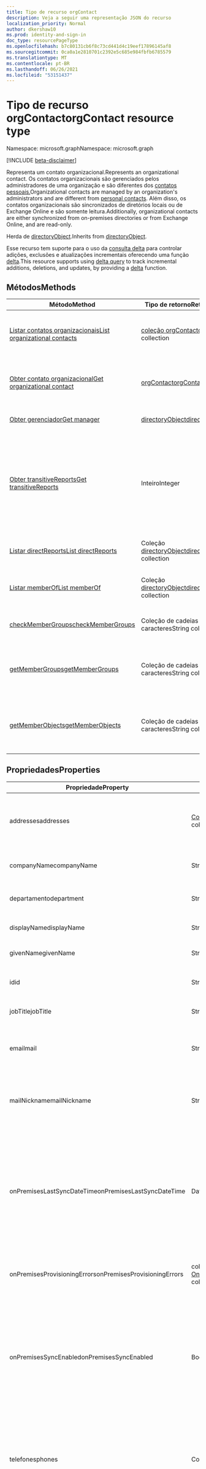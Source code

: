```yaml
---
title: Tipo de recurso orgContact
description: Veja a seguir uma representação JSON do recurso
localization_priority: Normal
author: dkershaw10
ms.prod: identity-and-sign-in
doc_type: resourcePageType
ms.openlocfilehash: b7c80131cb6f8c73cd441d4c19eef17896145af8
ms.sourcegitcommit: 0ca0a1e2810701c2392e5c685e984fbfb6785579
ms.translationtype: MT
ms.contentlocale: pt-BR
ms.lasthandoff: 06/26/2021
ms.locfileid: "53151437"
---
```

# <a name="orgcontact-resource-type"></a><span data-ttu-id="2dcd5-103">Tipo de recurso orgContact</span><span class="sxs-lookup"><span data-stu-id="2dcd5-103">orgContact resource type</span></span>

<span data-ttu-id="2dcd5-104">Namespace: microsoft.graph</span><span class="sxs-lookup"><span data-stu-id="2dcd5-104">Namespace: microsoft.graph</span></span>

[!INCLUDE [beta-disclaimer](../../includes/beta-disclaimer.md)]

<span data-ttu-id="2dcd5-105">Representa um contato organizacional.</span><span class="sxs-lookup"><span data-stu-id="2dcd5-105">Represents an organizational contact.</span></span> <span data-ttu-id="2dcd5-106">Os contatos organizacionais são gerenciados pelos administradores de uma organização e são diferentes dos [contatos pessoais.](contact.md)</span><span class="sxs-lookup"><span data-stu-id="2dcd5-106">Organizational contacts are managed by an organization's administrators and are different from [personal contacts](contact.md).</span></span> <span data-ttu-id="2dcd5-107">Além disso, os contatos organizacionais são sincronizados de diretórios locais ou de Exchange Online e são somente leitura.</span><span class="sxs-lookup"><span data-stu-id="2dcd5-107">Additionally, organizational contacts are either synchronized from on-premises directories or from Exchange Online, and are read-only.</span></span>

<span data-ttu-id="2dcd5-108">Herda de [directoryObject](directoryobject.md).</span><span class="sxs-lookup"><span data-stu-id="2dcd5-108">Inherits from [directoryObject](directoryobject.md).</span></span>

<span data-ttu-id="2dcd5-109">Esse recurso tem suporte para o uso da [consulta delta](/graph/delta-query-overview) para controlar adições, exclusões e atualizações incrementais oferecendo uma função [delta](../api/orgcontact-delta.md).</span><span class="sxs-lookup"><span data-stu-id="2dcd5-109">This resource supports using [delta query](/graph/delta-query-overview) to track incremental additions, deletions, and updates, by providing a [delta](../api/orgcontact-delta.md) function.</span></span>

## <a name="methods"></a><span data-ttu-id="2dcd5-110">Métodos</span><span class="sxs-lookup"><span data-stu-id="2dcd5-110">Methods</span></span>

| <span data-ttu-id="2dcd5-111">Método</span><span class="sxs-lookup"><span data-stu-id="2dcd5-111">Method</span></span> | <span data-ttu-id="2dcd5-112">Tipo de retorno</span><span class="sxs-lookup"><span data-stu-id="2dcd5-112">Return Type</span></span> | <span data-ttu-id="2dcd5-113">Descrição</span><span class="sxs-lookup"><span data-stu-id="2dcd5-113">Description</span></span> |
| ------ | ----------- | ----------- |
| [<span data-ttu-id="2dcd5-114">Listar contatos organizacionais</span><span class="sxs-lookup"><span data-stu-id="2dcd5-114">List organizational contacts</span></span>](../api/orgcontact-list.md) | <span data-ttu-id="2dcd5-115">[coleção orgContact](orgcontact.md)</span><span class="sxs-lookup"><span data-stu-id="2dcd5-115">[orgContact](orgcontact.md) collection</span></span> | <span data-ttu-id="2dcd5-116">Listar propriedades de contatos organizacionais.</span><span class="sxs-lookup"><span data-stu-id="2dcd5-116">List properties of organizational contacts.</span></span> |
| [<span data-ttu-id="2dcd5-117">Obter contato organizacional</span><span class="sxs-lookup"><span data-stu-id="2dcd5-117">Get organizational contact</span></span>](../api/orgcontact-get.md) | [<span data-ttu-id="2dcd5-118">orgContact</span><span class="sxs-lookup"><span data-stu-id="2dcd5-118">orgContact</span></span>](orgcontact.md) | <span data-ttu-id="2dcd5-119">Ler propriedades e relações do objeto orgContact.</span><span class="sxs-lookup"><span data-stu-id="2dcd5-119">Read properties and relationships of orgContact object.</span></span> |
| [<span data-ttu-id="2dcd5-120">Obter gerenciador</span><span class="sxs-lookup"><span data-stu-id="2dcd5-120">Get manager</span></span>](../api/orgcontact-get-manager.md) | [<span data-ttu-id="2dcd5-121">directoryObject</span><span class="sxs-lookup"><span data-stu-id="2dcd5-121">directoryObject</span></span>](directoryobject.md) | <span data-ttu-id="2dcd5-122">Obter o gerente do contato.</span><span class="sxs-lookup"><span data-stu-id="2dcd5-122">Get the contact's manager.</span></span> |
| [<span data-ttu-id="2dcd5-123">Obter transitiveReports</span><span class="sxs-lookup"><span data-stu-id="2dcd5-123">Get transitiveReports</span></span>](../api/orgcontact-get-transitivereports.md) | <span data-ttu-id="2dcd5-124">Inteiro</span><span class="sxs-lookup"><span data-stu-id="2dcd5-124">Integer</span></span> | <span data-ttu-id="2dcd5-125">Obter a contagem de relatórios transitivos para um contato da organização a partir da propriedade de navegação transitiveReports.</span><span class="sxs-lookup"><span data-stu-id="2dcd5-125">Get the count of transitive reports for an organization contact from the transitiveReports navigation property.</span></span> |
| [<span data-ttu-id="2dcd5-126">Listar directReports</span><span class="sxs-lookup"><span data-stu-id="2dcd5-126">List directReports</span></span>](../api/orgcontact-list-directreports.md) | <span data-ttu-id="2dcd5-127">Coleção [directoryObject](directoryobject.md)</span><span class="sxs-lookup"><span data-stu-id="2dcd5-127">[directoryObject](directoryobject.md) collection</span></span> | <span data-ttu-id="2dcd5-128">Listar os relatórios diretos do contato.</span><span class="sxs-lookup"><span data-stu-id="2dcd5-128">List the contact's direct reports.</span></span> |
| [<span data-ttu-id="2dcd5-129">Listar memberOf</span><span class="sxs-lookup"><span data-stu-id="2dcd5-129">List memberOf</span></span>](../api/orgcontact-list-memberof.md) | <span data-ttu-id="2dcd5-130">Coleção [directoryObject](directoryobject.md)</span><span class="sxs-lookup"><span data-stu-id="2dcd5-130">[directoryObject](directoryobject.md) collection</span></span> | <span data-ttu-id="2dcd5-131">Obter uma coleção de objetos memberOf.</span><span class="sxs-lookup"><span data-stu-id="2dcd5-131">Get a memberOf object collection.</span></span> |
| [<span data-ttu-id="2dcd5-132">checkMemberGroups</span><span class="sxs-lookup"><span data-stu-id="2dcd5-132">checkMemberGroups</span></span>](../api/orgcontact-checkmembergroups.md) | <span data-ttu-id="2dcd5-133">Coleção de cadeias de caracteres</span><span class="sxs-lookup"><span data-stu-id="2dcd5-133">String collection</span></span> | <span data-ttu-id="2dcd5-134">Verifique se há associação ao grupo.</span><span class="sxs-lookup"><span data-stu-id="2dcd5-134">Check for group membership.</span></span> |
| [<span data-ttu-id="2dcd5-135">getMemberGroups</span><span class="sxs-lookup"><span data-stu-id="2dcd5-135">getMemberGroups</span></span>](../api/orgcontact-getmembergroups.md) | <span data-ttu-id="2dcd5-136">Coleção de cadeias de caracteres</span><span class="sxs-lookup"><span data-stu-id="2dcd5-136">String collection</span></span> | <span data-ttu-id="2dcd5-137">Retorne todos os grupos dos que o contato especificado é membro.</span><span class="sxs-lookup"><span data-stu-id="2dcd5-137">Return all the groups that the specified contact is a member of.</span></span> |
| [<span data-ttu-id="2dcd5-138">getMemberObjects</span><span class="sxs-lookup"><span data-stu-id="2dcd5-138">getMemberObjects</span></span>](../api/orgcontact-getmemberobjects.md) | <span data-ttu-id="2dcd5-139">Coleção de cadeias de caracteres</span><span class="sxs-lookup"><span data-stu-id="2dcd5-139">String collection</span></span> | <span data-ttu-id="2dcd5-140">Retorna uma lista de directoryObjects do qual o contato é membro.</span><span class="sxs-lookup"><span data-stu-id="2dcd5-140">Returns a list of directoryObjects the contact is a member of.</span></span> |

## <a name="properties"></a><span data-ttu-id="2dcd5-141">Propriedades</span><span class="sxs-lookup"><span data-stu-id="2dcd5-141">Properties</span></span>

| <span data-ttu-id="2dcd5-142">Propriedade</span><span class="sxs-lookup"><span data-stu-id="2dcd5-142">Property</span></span> | <span data-ttu-id="2dcd5-143">Tipo</span><span class="sxs-lookup"><span data-stu-id="2dcd5-143">Type</span></span> | <span data-ttu-id="2dcd5-144">Descrição</span><span class="sxs-lookup"><span data-stu-id="2dcd5-144">Description</span></span> |
| -------- | ---- | ----------- |
| <span data-ttu-id="2dcd5-145">addresses</span><span class="sxs-lookup"><span data-stu-id="2dcd5-145">addresses</span></span> | <span data-ttu-id="2dcd5-146">[Coleção physicalOfficeAddress](physicalofficeaddress.md)</span><span class="sxs-lookup"><span data-stu-id="2dcd5-146">[physicalOfficeAddress](physicalofficeaddress.md) collection</span></span> | <span data-ttu-id="2dcd5-147">Endereços postais para esse contato organizacional.</span><span class="sxs-lookup"><span data-stu-id="2dcd5-147">Postal addresses for this organizational contact.</span></span> <span data-ttu-id="2dcd5-148">Por enquanto, um contato só pode ter um endereço físico.</span><span class="sxs-lookup"><span data-stu-id="2dcd5-148">For now a contact can only have one physical address.</span></span> |
| <span data-ttu-id="2dcd5-149">companyName</span><span class="sxs-lookup"><span data-stu-id="2dcd5-149">companyName</span></span> | <span data-ttu-id="2dcd5-150">String</span><span class="sxs-lookup"><span data-stu-id="2dcd5-150">String</span></span> | <span data-ttu-id="2dcd5-151">Nome da empresa à que esse contato organizacional pertence.</span><span class="sxs-lookup"><span data-stu-id="2dcd5-151">Name of the company that this organizational contact belong to.</span></span> |
| <span data-ttu-id="2dcd5-152">departamento</span><span class="sxs-lookup"><span data-stu-id="2dcd5-152">department</span></span> | <span data-ttu-id="2dcd5-153">String</span><span class="sxs-lookup"><span data-stu-id="2dcd5-153">String</span></span> | <span data-ttu-id="2dcd5-154">O nome do departamento no qual o contato funciona.</span><span class="sxs-lookup"><span data-stu-id="2dcd5-154">The name for the department in which the contact works.</span></span> |
| <span data-ttu-id="2dcd5-155">displayName</span><span class="sxs-lookup"><span data-stu-id="2dcd5-155">displayName</span></span> | <span data-ttu-id="2dcd5-156">String</span><span class="sxs-lookup"><span data-stu-id="2dcd5-156">String</span></span> | <span data-ttu-id="2dcd5-157">Nome de exibição para esse contato organizacional.</span><span class="sxs-lookup"><span data-stu-id="2dcd5-157">Display name for this organizational contact.</span></span> |
| <span data-ttu-id="2dcd5-158">givenName</span><span class="sxs-lookup"><span data-stu-id="2dcd5-158">givenName</span></span> | <span data-ttu-id="2dcd5-159">String</span><span class="sxs-lookup"><span data-stu-id="2dcd5-159">String</span></span> | <span data-ttu-id="2dcd5-160">Primeiro nome para esse contato organizacional.</span><span class="sxs-lookup"><span data-stu-id="2dcd5-160">First name for this organizational contact.</span></span> |
| <span data-ttu-id="2dcd5-161">id</span><span class="sxs-lookup"><span data-stu-id="2dcd5-161">id</span></span> | <span data-ttu-id="2dcd5-162">String</span><span class="sxs-lookup"><span data-stu-id="2dcd5-162">String</span></span> | <span data-ttu-id="2dcd5-163">Identificador exclusivo para esse contato organizacional.</span><span class="sxs-lookup"><span data-stu-id="2dcd5-163">Unique identifier for this organizational contact.</span></span> |
| <span data-ttu-id="2dcd5-164">jobTitle</span><span class="sxs-lookup"><span data-stu-id="2dcd5-164">jobTitle</span></span> | <span data-ttu-id="2dcd5-165">String</span><span class="sxs-lookup"><span data-stu-id="2dcd5-165">String</span></span> | <span data-ttu-id="2dcd5-166">Cargo para esse contato organizacional.</span><span class="sxs-lookup"><span data-stu-id="2dcd5-166">Job title for this organizational contact.</span></span> |
| <span data-ttu-id="2dcd5-167">email</span><span class="sxs-lookup"><span data-stu-id="2dcd5-167">mail</span></span> | <span data-ttu-id="2dcd5-168">String</span><span class="sxs-lookup"><span data-stu-id="2dcd5-168">String</span></span> | <span data-ttu-id="2dcd5-169">O endereço SMTP do contato, por exemplo, "jeff@contoso.onmicrosoft.com".</span><span class="sxs-lookup"><span data-stu-id="2dcd5-169">The SMTP address for the contact, for example, "jeff@contoso.onmicrosoft.com".</span></span> |
| <span data-ttu-id="2dcd5-170">mailNickname</span><span class="sxs-lookup"><span data-stu-id="2dcd5-170">mailNickname</span></span> | <span data-ttu-id="2dcd5-171">String</span><span class="sxs-lookup"><span data-stu-id="2dcd5-171">String</span></span> | <span data-ttu-id="2dcd5-172">Alias de email (parte do endereço de email pré-pendente do símbolo @) para esse contato organizacional.</span><span class="sxs-lookup"><span data-stu-id="2dcd5-172">Email alias (portion of email address pre-pending the @ symbol) for this organizational contact.</span></span> |
| <span data-ttu-id="2dcd5-173">onPremisesLastSyncDateTime</span><span class="sxs-lookup"><span data-stu-id="2dcd5-173">onPremisesLastSyncDateTime</span></span> | <span data-ttu-id="2dcd5-174">DateTimeOffset</span><span class="sxs-lookup"><span data-stu-id="2dcd5-174">DateTimeOffset</span></span> | <span data-ttu-id="2dcd5-175">Data e hora em que esse contato organizacional foi sincronizado pela última vez do AD local.</span><span class="sxs-lookup"><span data-stu-id="2dcd5-175">Date and time when this organizational contact was last synchronized from on-premises AD.</span></span> <span data-ttu-id="2dcd5-176">O tipo Timestamp representa informações de data e hora usando o formato ISO 8601 e está sempre no horário UTC.</span><span class="sxs-lookup"><span data-stu-id="2dcd5-176">The Timestamp type represents date and time information using ISO 8601 format and is always in UTC time.</span></span> <span data-ttu-id="2dcd5-177">Por exemplo, meia-noite UTC em 1 de janeiro de 2014 é `2014-01-01T00:00:00Z`.</span><span class="sxs-lookup"><span data-stu-id="2dcd5-177">For example, midnight UTC on Jan 1, 2014 is `2014-01-01T00:00:00Z`.</span></span> |
| <span data-ttu-id="2dcd5-178">onPremisesProvisioningErrors</span><span class="sxs-lookup"><span data-stu-id="2dcd5-178">onPremisesProvisioningErrors</span></span> | <span data-ttu-id="2dcd5-179">coleção [OnPremisesProvisioningError](onpremisesprovisioningerror.md)</span><span class="sxs-lookup"><span data-stu-id="2dcd5-179">[onPremisesProvisioningError](onpremisesprovisioningerror.md) collection</span></span> | <span data-ttu-id="2dcd5-180">Lista de erros de provisionamento de sincronização para esse contato organizacional.</span><span class="sxs-lookup"><span data-stu-id="2dcd5-180">List of any synchronization provisioning errors for this organizational contact.</span></span> |
| <span data-ttu-id="2dcd5-181">onPremisesSyncEnabled</span><span class="sxs-lookup"><span data-stu-id="2dcd5-181">onPremisesSyncEnabled</span></span> | <span data-ttu-id="2dcd5-182">Booliano</span><span class="sxs-lookup"><span data-stu-id="2dcd5-182">Boolean</span></span> | <span data-ttu-id="2dcd5-183">**true** se esse objeto for sincronizado de um diretório local; **false** se esse objeto foi originalmente sincronizado de um diretório local, mas não está mais sincronizado e agora mestre em Exchange; **null** se esse objeto nunca tiver sido sincronizado de um diretório local (padrão).</span><span class="sxs-lookup"><span data-stu-id="2dcd5-183">**true** if this object is synced from an on-premises directory; **false** if this object was originally synced from an on-premises directory but is no longer synced and now mastered in Exchange; **null** if this object has never been synced from an on-premises directory (default).</span></span> |
| <span data-ttu-id="2dcd5-184">telefones</span><span class="sxs-lookup"><span data-stu-id="2dcd5-184">phones</span></span> | <span data-ttu-id="2dcd5-185">Coleção [phone](phone.md)</span><span class="sxs-lookup"><span data-stu-id="2dcd5-185">[phone](phone.md) collection</span></span> | <span data-ttu-id="2dcd5-186">Lista de telefones para esse contato organizacional.</span><span class="sxs-lookup"><span data-stu-id="2dcd5-186">List of phones for this organizational contact.</span></span> <span data-ttu-id="2dcd5-187">Telefone tipos podem ser móveis, comerciais e businessFax.</span><span class="sxs-lookup"><span data-stu-id="2dcd5-187">Phone types can be mobile, business, and businessFax.</span></span> <span data-ttu-id="2dcd5-188">Somente um de cada tipo pode estar presente na coleção.</span><span class="sxs-lookup"><span data-stu-id="2dcd5-188">Only one of each type can ever be present in the collection.</span></span> |
| <span data-ttu-id="2dcd5-189">proxyAddresses</span><span class="sxs-lookup"><span data-stu-id="2dcd5-189">proxyAddresses</span></span> | <span data-ttu-id="2dcd5-190">Coleção de cadeias de caracteres</span><span class="sxs-lookup"><span data-stu-id="2dcd5-190">String collection</span></span> | <span data-ttu-id="2dcd5-191">Por exemplo: "SMTP: bob@contoso.com", "smtp: bob@sales.contoso.com".</span><span class="sxs-lookup"><span data-stu-id="2dcd5-191">For example: "SMTP: bob@contoso.com", "smtp: bob@sales.contoso.com".</span></span> <span data-ttu-id="2dcd5-192">O operador **any** é obrigatório para expressões de filtro em propriedades de vários valores.</span><span class="sxs-lookup"><span data-stu-id="2dcd5-192">The **any** operator is required for filter expressions on multi-valued properties.</span></span> <span data-ttu-id="2dcd5-193">Oferece suporte a $filter.</span><span class="sxs-lookup"><span data-stu-id="2dcd5-193">Supports $filter.</span></span> |
| <span data-ttu-id="2dcd5-194">surname</span><span class="sxs-lookup"><span data-stu-id="2dcd5-194">surname</span></span> | <span data-ttu-id="2dcd5-195">String</span><span class="sxs-lookup"><span data-stu-id="2dcd5-195">String</span></span> | <span data-ttu-id="2dcd5-196">Sobrenome para esse contato organizacional.</span><span class="sxs-lookup"><span data-stu-id="2dcd5-196">Last name for this organizational contact.</span></span> |

## <a name="relationships"></a><span data-ttu-id="2dcd5-197">Relações</span><span class="sxs-lookup"><span data-stu-id="2dcd5-197">Relationships</span></span>

| <span data-ttu-id="2dcd5-198">Relação</span><span class="sxs-lookup"><span data-stu-id="2dcd5-198">Relationship</span></span> | <span data-ttu-id="2dcd5-199">Tipo</span><span class="sxs-lookup"><span data-stu-id="2dcd5-199">Type</span></span> | <span data-ttu-id="2dcd5-200">Descrição</span><span class="sxs-lookup"><span data-stu-id="2dcd5-200">Description</span></span> |
| ------------ | ---- | ----------- |
| <span data-ttu-id="2dcd5-201">directReports</span><span class="sxs-lookup"><span data-stu-id="2dcd5-201">directReports</span></span> | <span data-ttu-id="2dcd5-202">Coleção [directoryObject](directoryobject.md)</span><span class="sxs-lookup"><span data-stu-id="2dcd5-202">[directoryObject](directoryobject.md) collection</span></span> | <span data-ttu-id="2dcd5-203">Os relatórios diretos do contato.</span><span class="sxs-lookup"><span data-stu-id="2dcd5-203">The contact's direct reports.</span></span> <span data-ttu-id="2dcd5-204">(Os usuários e contatos que têm suas propriedades de gerente definidas para esse contato.) Somente leitura.</span><span class="sxs-lookup"><span data-stu-id="2dcd5-204">(The users and contacts that have their manager property set to this contact.) Read-only.</span></span> <span data-ttu-id="2dcd5-205">Anulável.</span><span class="sxs-lookup"><span data-stu-id="2dcd5-205">Nullable.</span></span> |
| <span data-ttu-id="2dcd5-206">manager</span><span class="sxs-lookup"><span data-stu-id="2dcd5-206">manager</span></span> | [<span data-ttu-id="2dcd5-207">directoryObject</span><span class="sxs-lookup"><span data-stu-id="2dcd5-207">directoryObject</span></span>](directoryobject.md) | <span data-ttu-id="2dcd5-208">O usuário ou contato que é o gerente desse contato.</span><span class="sxs-lookup"><span data-stu-id="2dcd5-208">The user or contact that is this contact's manager.</span></span> <span data-ttu-id="2dcd5-209">Somente leitura.</span><span class="sxs-lookup"><span data-stu-id="2dcd5-209">Read-only.</span></span> |
| <span data-ttu-id="2dcd5-210">memberOf</span><span class="sxs-lookup"><span data-stu-id="2dcd5-210">memberOf</span></span> | <span data-ttu-id="2dcd5-211">Coleção [directoryObject](directoryobject.md)</span><span class="sxs-lookup"><span data-stu-id="2dcd5-211">[directoryObject](directoryobject.md) collection</span></span> | <span data-ttu-id="2dcd5-212">Grupos dos que esse contato é membro.</span><span class="sxs-lookup"><span data-stu-id="2dcd5-212">Groups that this contact is a member of.</span></span> <span data-ttu-id="2dcd5-213">Somente leitura.</span><span class="sxs-lookup"><span data-stu-id="2dcd5-213">Read-only.</span></span> <span data-ttu-id="2dcd5-214">Anulável.</span><span class="sxs-lookup"><span data-stu-id="2dcd5-214">Nullable.</span></span> |
| <span data-ttu-id="2dcd5-215">transitiveReports</span><span class="sxs-lookup"><span data-stu-id="2dcd5-215">transitiveReports</span></span> | <span data-ttu-id="2dcd5-216">Coleção [directoryObject](directoryobject.md)</span><span class="sxs-lookup"><span data-stu-id="2dcd5-216">[directoryObject](directoryobject.md) collection</span></span> | <span data-ttu-id="2dcd5-217">Os relatórios transitivos de um contato.</span><span class="sxs-lookup"><span data-stu-id="2dcd5-217">The transitive reports for a contact.</span></span> <span data-ttu-id="2dcd5-218">Somente leitura.</span><span class="sxs-lookup"><span data-stu-id="2dcd5-218">Read-only.</span></span> |

## <a name="json-representation"></a><span data-ttu-id="2dcd5-219">Representação JSON</span><span class="sxs-lookup"><span data-stu-id="2dcd5-219">JSON representation</span></span>

<span data-ttu-id="2dcd5-220">Veja a seguir uma representação JSON do recurso</span><span class="sxs-lookup"><span data-stu-id="2dcd5-220">Here is a JSON representation of the resource</span></span>

<!-- {
  "blockType": "resource",
  "optionalProperties": [
    "directReports",
    "manager",
    "memberOf"
  ],
  "keyProperty": "id",
  "baseType":"microsoft.graph.entity",
  "@odata.type": "microsoft.graph.orgContact"
}-->

``` json
{
  "addresses": [{"@odata.type": "microsoft.graph.physicalOfficeAddress"}],
  "companyName": "string",
  "department": "string",
  "displayName": "string",
  "givenName": "string",
  "id": "string (identifier)",
  "jobTitle": "string",
  "mail": "string",
  "mailNickname": "string",
  "onPremisesLastSyncDateTime": "string (timestamp)",
  "onPremisesProvisioningErrors": [{"@odata.type": "microsoft.graph.onPremisesProvisioningError"}],
  "onPremisesSyncEnabled": true,
  "phones": [{"@odata.type": "microsoft.graph.phone"}],
  "proxyAddresses": ["string"],
  "surname": "string"
}
```
